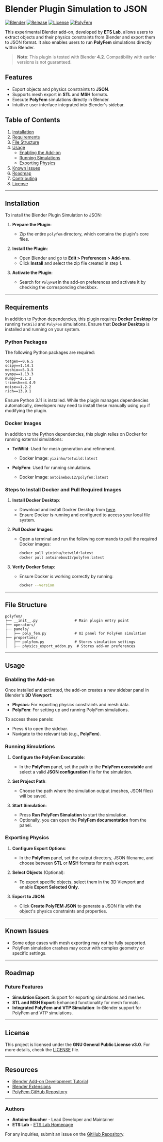 # Blender Plugin Simulation to JSON

[![Blender](https://img.shields.io/badge/Blender-4.20%2B-orange)](https://www.blender.org/)
[![Release](https://img.shields.io/github/v/release/ETSTribology/BlenderPluginSimulation)](https://github.com/ETSTribology/BlenderPluginSimulation/releases)
[![License](https://img.shields.io/github/license/ETSTribology/BlenderPluginSimulation)](./LICENSE)
[![PolyFem](https://img.shields.io/badge/PolyFem-Compatible-blue)](https://polyfem.github.io/)

This experimental Blender add-on, developed by **ETS Lab**, allows users to extract objects and their physics constraints from Blender and export them to JSON format. It also enables users to run **PolyFem** simulations directly within Blender.

> **Note**: This plugin is tested with Blender **4.2**. Compatibility with earlier versions is not guaranteed.

## Features

- Export objects and physics constraints to **JSON**.
- Supports mesh export in **STL** and **MSH** formats.
- Execute **PolyFem** simulations directly in Blender.
- Intuitive user interface integrated into Blender's sidebar.

## Table of Contents

1. [Installation](#installation)
2. [Requirements](#requirements)
3. [File Structure](#file-structure)
4. [Usage](#usage)
    - [Enabling the Add-on](#enabling-the-add-on)
    - [Running Simulations](#running-simulations)
    - [Exporting Physics](#exporting-physics)
5. [Known Issues](#known-issues)
6. [Roadmap](#roadmap)
7. [Contributing](#contributing)
8. [License](#license)

---

## Installation

To install the Blender Plugin Simulation to JSON:

1. **Prepare the Plugin**:
    - Zip the entire `polyfem` directory, which contains the plugin's core files.

2. **Install the Plugin**:
    - Open Blender and go to **Edit > Preferences > Add-ons**.
    - Click **Install** and select the zip file created in step 1.

3. **Activate the Plugin**:
    - Search for `PolyFEM` in the add-on preferences and activate it by checking the corresponding checkbox.

---

## Requirements

In addition to Python dependencies, this plugin requires **Docker Desktop** for running `TetWild` and `PolyFem` simulations. Ensure that **Docker Desktop** is installed and running on your system.

### Python Packages

The following Python packages are required:

```plaintext
tetgen==0.6.5
scipy==1.14.1
meshio==5.3.5
sympy==1.13.3
numpy==2.1.2
trimesh==4.4.9
noise==1.2.2
rich==13.9.1
```

Ensure Python 3.11 is installed. While the plugin manages dependencies automatically, developers may need to install these manually using `pip` if modifying the plugin.

### Docker Images

In addition to the Python dependencies, this plugin relies on Docker for running external simulations:

- **TetWild**: Used for mesh generation and refinement.
  - Docker Image: `yixinhu/tetwild:latest`

- **PolyFem**: Used for running simulations.
  - Docker Image: `antoinebou12/polyfem:latest`

### Steps to Install Docker and Pull Required Images

1. **Install Docker Desktop**:
   - Download and install Docker Desktop from [here](https://www.docker.com/products/docker-desktop/).
   - Ensure Docker is running and configured to access your local file system.

2. **Pull Docker Images**:
   - Open a terminal and run the following commands to pull the required Docker images:
     ```bash
     docker pull yixinhu/tetwild:latest
     docker pull antoinebou12/polyfem:latest
     ```

3. **Verify Docker Setup**:
   - Ensure Docker is working correctly by running:
     ```bash
     docker --version
     ```

---

## File Structure

```
polyfem/
├── __init__.py                 # Main plugin entry point
├── operators/
├── panels/
│   ├── poly_fem.py             # UI panel for PolyFem simulation
├── properties/
│   ├── polyfem.py              # Stores simulation settings
│   ├── physics_export_addon.py  # Stores add-on preferences
```

---

## Usage

### Enabling the Add-on

Once installed and activated, the add-on creates a new sidebar panel in Blender's **3D Viewport**:

- **Physics**: For exporting physics constraints and mesh data.
- **PolyFem**: For setting up and running PolyFem simulations.

To access these panels:

- Press `N` to open the sidebar.
- Navigate to the relevant tab (e.g., **PolyFem**).

### Running Simulations

1. **Configure the PolyFem Executable**:
   - In the **PolyFem** panel, set the path to the **PolyFem executable** and select a valid **JSON configuration** file for the simulation.

2. **Set Project Path**:
   - Choose the path where the simulation output (meshes, JSON files) will be saved.

3. **Start Simulation**:
   - Press **Run PolyFem Simulation** to start the simulation.
   - Optionally, you can open the **PolyFem documentation** from the panel.

### Exporting Physics

1. **Configure Export Options**:
   - In the **PolyFem** panel, set the output directory, JSON filename, and choose between **STL** or **MSH** formats for mesh export.

2. **Select Objects** (Optional):
   - To export specific objects, select them in the 3D Viewport and enable **Export Selected Only**.

3. **Export to JSON**:
   - Click **Create PolyFEM JSON** to generate a JSON file with the object's physics constraints and properties.

---

## Known Issues

- Some edge cases with mesh exporting may not be fully supported.
- PolyFem simulation crashes may occur with complex geometry or specific settings.

---

## Roadmap

### Future Features

- **Simulation Export**: Support for exporting simulations and meshes.
- **STL and MSH Export**: Enhanced functionality for mesh formats.
- **Integrated PolyFem and VTP Simulation**: In-Blender support for PolyFem and VTP simulations.

---

## License

This project is licensed under the **GNU General Public License v3.0**. For more details, check the [LICENSE](./LICENSE) file.

---

## Resources

- [Blender Add-on Development Tutorial](https://docs.blender.org/manual/en/latest/advanced/scripting/addon_tutorial.html)
- [Blender Extensions](https://docs.blender.org/manual/en/latest/advanced/extensions/index.html)
- [PolyFem GitHub Repository](https://github.com/polyfem/polyfem)

---

### Authors

- **Antoine Boucher** - Lead Developer and Maintainer
- **ETS Lab** - [ETS Lab Homepage](https://www.etsmtl.ca/en/research/chairs-and-labs/lab-multimedia)

For any inquiries, submit an issue on the [GitHub Repository](https://github.com/ETSTribology/BlenderPluginSimulation).
